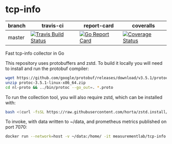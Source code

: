 # tcp-info
| branch | travis-ci | report-card | coveralls |
|--------|-----------|-----------|-------------|
| master | [![Travis Build Status](https://travis-ci.org/m-lab/tcp-info.svg?branch=master)](https://travis-ci.org/m-lab/tcp-info) | [![Go Report Card](https://goreportcard.com/badge/github.com/m-lab/tcp-info)](https://goreportcard.com/report/github.com/m-lab/tcp-info) | [![Coverage Status](https://coveralls.io/repos/m-lab/tcp-info/badge.svg?branch=master)](https://coveralls.io/github/m-lab/tcp-info?branch=master) |



Fast tcp-info collector in Go

This repository uses protobuffers and zstd.  To build it locally you will need to install and run the protobuf
compiler:

```bash
wget https://github.com/google/protobuf/releases/download/v3.5.1/protoc-3.5.1-linux-x86_64.zip
unzip protoc-3.5.1-linux-x86_64.zip
cd nl-proto && ../bin/protoc --go_out=. *.proto
```

To run the collection tool, you will also require zstd, which can be installed with:

```bash
bash <(curl -fsSL https://raw.githubusercontent.com/horta/zstd.install/master/install)
```

To invoke, with data written to ~/data, and prometheus metrics published on port
7070:
```bash
docker run --network=host -v ~/data:/home/ -it measurementlab/tcp-info -prom=7070
```
